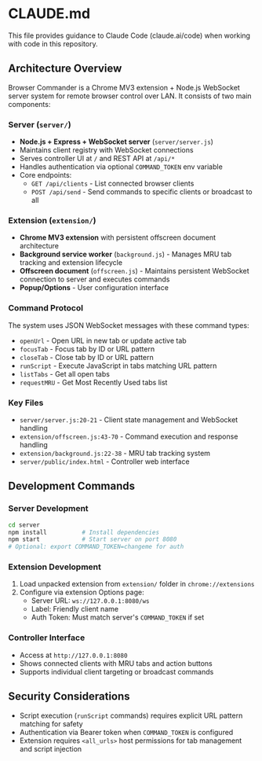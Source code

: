 # CLAUDE.md

This file provides guidance to Claude Code (claude.ai/code) when working with code in this repository.

## Architecture Overview

Browser Commander is a Chrome MV3 extension + Node.js WebSocket server system for remote browser control over LAN. It consists of two main components:

### Server (`server/`)
- **Node.js + Express + WebSocket server** (`server/server.js`)
- Maintains client registry with WebSocket connections
- Serves controller UI at `/` and REST API at `/api/*`
- Handles authentication via optional `COMMAND_TOKEN` env variable
- Core endpoints:
  - `GET /api/clients` - List connected browser clients
  - `POST /api/send` - Send commands to specific clients or broadcast to all

### Extension (`extension/`)
- **Chrome MV3 extension** with persistent offscreen document architecture
- **Background service worker** (`background.js`) - Manages MRU tab tracking and extension lifecycle
- **Offscreen document** (`offscreen.js`) - Maintains persistent WebSocket connection to server and executes commands
- **Popup/Options** - User configuration interface

### Command Protocol
The system uses JSON WebSocket messages with these command types:
- `openUrl` - Open URL in new tab or update active tab
- `focusTab` - Focus tab by ID or URL pattern
- `closeTab` - Close tab by ID or URL pattern  
- `runScript` - Execute JavaScript in tabs matching URL pattern
- `listTabs` - Get all open tabs
- `requestMRU` - Get Most Recently Used tabs list

### Key Files
- `server/server.js:20-21` - Client state management and WebSocket handling
- `extension/offscreen.js:43-70` - Command execution and response handling
- `extension/background.js:22-38` - MRU tab tracking system
- `server/public/index.html` - Controller web interface

## Development Commands

### Server Development
```bash
cd server
npm install          # Install dependencies  
npm start            # Start server on port 8080
# Optional: export COMMAND_TOKEN=changeme for auth
```

### Extension Development
1. Load unpacked extension from `extension/` folder in `chrome://extensions`
2. Configure via extension Options page:
   - Server URL: `ws://127.0.0.1:8080/ws`
   - Label: Friendly client name
   - Auth Token: Must match server's `COMMAND_TOKEN` if set

### Controller Interface
- Access at `http://127.0.0.1:8080`
- Shows connected clients with MRU tabs and action buttons
- Supports individual client targeting or broadcast commands

## Security Considerations
- Script execution (`runScript` commands) requires explicit URL pattern matching for safety
- Authentication via Bearer token when `COMMAND_TOKEN` is configured
- Extension requires `<all_urls>` host permissions for tab management and script injection